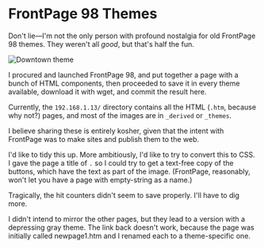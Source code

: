 # FrontPage 98 Themes

Don't lie&mdash;I'm not the only person with profound nostalgia for old FrontPage 98 themes. They weren't all _good_, but that's half the fun.

![Downtown theme](_docs/downtown.png)

I procured and launched FrontPage 98, and put together a page with a bunch of HTML components, then proceeded to save it in every theme available, download it with wget, and commit the result here.

Currently, the `192.168.1.13/` directory contains all the HTML (`.htm`, because why not?) pages, and most of the images are in `_derived` or `_themes`.

I believe sharing these is entirely kosher, given that the intent with FrontPage was to make sites and publish them to the web.

I'd like to tidy this up. More ambitiously, I'd like to try to convert this to CSS. I gave the page a title of `.` so I could try to get a text-free copy of the buttons, which have the text as part of the image. (FrontPage, reasonably, won't let you have a page with empty-string as a name.)

Tragically, the hit counters didn't seem to save properly. I'll have to dig more.

I didn't intend to mirror the other pages, but they lead to a version with a depressing gray theme. The link back doesn't work, because the page was initially called newpage1.htm and I renamed each to a theme-specific one.
